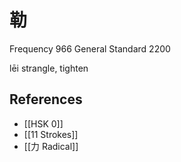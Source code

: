 # 勒
Frequency 966
General Standard 2200

lēi
strangle, tighten

## References
- [[HSK 0]]
- [[11 Strokes]]
- [[力 Radical]]